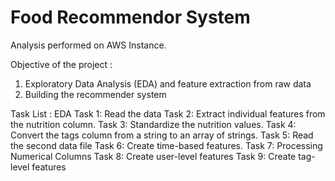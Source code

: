# Food Recommendor System 
Analysis performed on AWS Instance.

Objective of the project : 
1. Exploratory Data Analysis (EDA) and feature extraction from raw data 
2. Building the recommender system

Task List : EDA
Task 1: Read the data
Task 2: Extract individual features from the nutrition column.
Task 3: Standardize the nutrition values.
Task 4: Convert the tags column from a string to an array of strings.
Task 5: Read the second data file
Task 6:  Create time-based features.
Task 7: Processing Numerical Columns 
Task 8: Create user-level features
Task 9: Create tag-level features 
